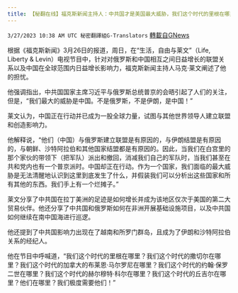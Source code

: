 ```yaml
---
title: 【秘翻在线】福克斯新闻主持人：中共国才是美国最大威胁，我们这个时代的里根在哪里？
---
```

`3/27/2023 10:38 AM UTC 秘密翻譯組G-Translators` [轉載自GNews](https://gnews.org/articles/1050069)

根据《福克斯新闻》3月26日的报道，周日，在“生活，自由与莱文”（Life, Liberty & Levin）电视节目中，针对对俄罗斯和中国相互之间日益增长的联盟关系以及中国在全球范围内日益增长影响力，福克斯新闻主持人马克·莱文阐述了他的担忧。

他强调指出，中共国国家主席习近平与俄罗斯总统普京的会晤引起了人们的关注，但是，“我们最大的威胁是中国。不是俄罗斯，不是伊朗，是中国！”

莱文认为，中国正在行动并已成为一股全球力量，试图与其他世界领导人建立联盟和创造影响力。

他解释说，“他们（中国）与俄罗斯建立联盟是有原因的，与伊朗结盟是有原因的，与朝鲜、沙特阿拉伯和其他国家结盟都是有原因的。因此，当我们在白宫里的那个家伙的带领下（把军队）派出和撤回，消减我们自己的军队时，当我们甚至在共和党内也有一个普京派时。中国却正在行动。作为一个国家，我们面临的最大威胁是无法清醒地认识到这里到底发生了什么，并假装我们可以分析出这些国家和所有其他的东西。我们手上有一个烂摊子。”

莱文分享了中共国在拉丁美洲的足迹是如何增长并成为该地区仅次于美国的第二大贸易伙伴。他还分享了中共国和俄罗斯如何在非洲开展基础设施项目，以及中共国如何继续在南中国海进行巡逻。

他还提到了中共国影响力出现在了越南和所罗门群岛，且成为了伊朗和沙特阿拉伯关系的经纪人。

他在节目中呼喊道，“我们这个时代的里根在哪里？我们这个时代的撒切尔在哪里？我们这个时代的加拿大的布莱恩·马尔罗尼在哪里？我们这个时代的约翰·保罗二世在哪里？我们这个时代的赫尔穆特·科尔在哪里？我们这个时代的丘吉尔在哪里？他们在哪里？我们极度需要他们！”
